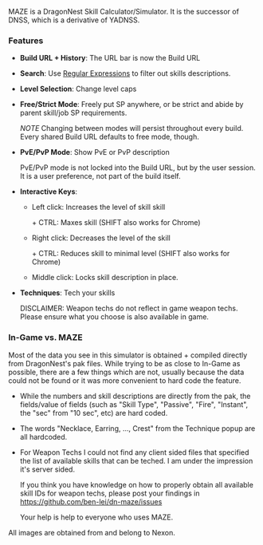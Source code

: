 MAZE is a DragonNest Skill Calculator/Simulator. It is the successor of DNSS, which is a derivative of YADNSS.

### Features

- **Build URL + History**: The URL bar is now the Build URL

- **Search**: Use [Regular Expressions](http://www.w3schools.com/jsref/jsref_obj_regexp.asp) to filter out skills descriptions.

- **Level Selection**: Change level caps

- **Free/Strict Mode**: Freely put SP anywhere, or be strict and abide by parent skill/job SP requirements.

  *NOTE* Changing between modes will persist throughout every build. Every shared Build URL defaults to free mode, though.

- **PvE/PvP Mode**: Show PvE or PvP description

  PvE/PvP mode is not locked into the Build URL, but by the user session. It is a user preference, not part of the build itself.

- **Interactive Keys**:

  - Left click: Increases the level of skill skill

    \+ CTRL: Maxes skill (SHIFT also works for Chrome)

  - Right click: Decreases the level of the skill

    \+ CTRL: Reduces skill to minimal level (SHIFT also works for Chrome)

  - Middle click: Locks skill description in place.

- **Techniques**: Tech your skills

  DISCLAIMER: Weapon techs do not reflect in game weapon techs. Please ensure what you choose is also available in game.

### In-Game vs. MAZE

Most of the data you see in this simulator is obtained + compiled directly from DragonNest's pak files. While trying to be as close to In-Game as possible, there are a few things which are not, usually because the data could not be found or it was more convenient to hard code the feature.

- While the numbers and skill descriptions are directly from the pak, the fields/value of fields (such as "Skill Type", "Passive", "Fire", "Instant", the "sec" from "10 sec", etc) are hard coded.
- The words "Necklace, Earring, ..., Crest" from the Technique popup are all hardcoded.
- For Weapon Techs I could not find any client sided files that specified the list of available skills that can be teched. I am under the impression it's server sided.

  If you think you have knowledge on how to properly obtain all available skill IDs for weapon techs, please post your findings in https://github.com/ben-lei/dn-maze/issues

  Your help is help to everyone who uses MAZE.


All images are obtained from and belong to Nexon.